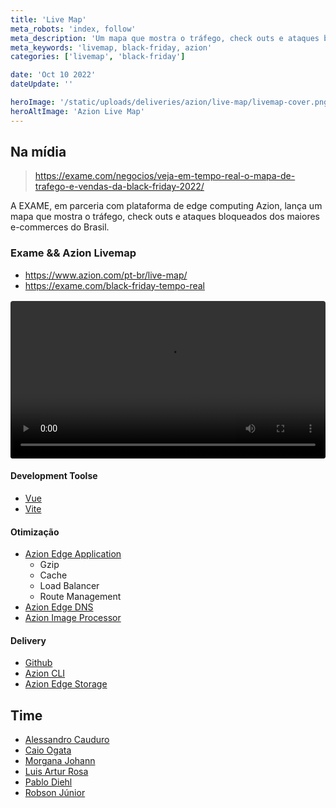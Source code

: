 ```yaml
---
title: 'Live Map'
meta_robots: 'index, follow'
meta_description: 'Um mapa que mostra o tráfego, check outs e ataques bloqueados dos maiores e-commerces do Brasil.'
meta_keywords: 'livemap, black-friday, azion'
categories: ['livemap', 'black-friday']

date: 'Oct 10 2022'
dateUpdate: ''

heroImage: '/static/uploads/deliveries/azion/live-map/livemap-cover.png'
heroAltImage: 'Azion Live Map'
---
```



## Na mídia

> https://exame.com/negocios/veja-em-tempo-real-o-mapa-de-trafego-e-vendas-da-black-friday-2022/


A EXAME, em parceria com plataforma de edge computing Azion, lança um mapa que mostra o tráfego, check outs e ataques bloqueados dos maiores e-commerces do Brasil.

### Exame && Azion Livemap

- https://www.azion.com/pt-br/live-map/
- https://exame.com/black-friday-tempo-real

<video controls style="width: 100%; margin: 1rem auto; display: block; border-radius: 4px;">
  <source src="/static/uploads/deliveries/azion/live-map/video-demonstracao.mp4" type="video/mp4" />
  <p>Your browser does not support the video tag.</p>
</video>

#### Development Toolse

- [Vue](https://vuejs.org/) 
- [Vite](https://vitejs.dev/) 

#### Otimização

- [Azion Edge Application](https://www.azion.com/pt-br/blog/como-o-edge-application-pode-melhorar-a-sua-experiencia-de-usuario/)
    - Gzip
    - Cache
    - Load Balancer
    - Route Management
- [Azion Edge DNS](https://www.azion.com/pt-br/blog/beneficios-de-um-dns-no-edge/)
- [Azion Image Processor](https://www.azion.com/pt-br/blog/como-a-otimizacao-de-imagens-ajuda-empresas-de-midia/)

#### Delivery

- [Github](https://github.com/)
- [Azion CLI](https://www.azion.com/pt-br/blog/azion-cli-implemente-jamstack-edge/)
- [Azion Edge Storage](https://www.azion.com/pt-br/documentacao/produtos/store/edge-storage/)


## Time

- [Alessandro Cauduro](https://www.linkedin.com/in/alessandrocauduro/)
- [Caio Ogata](https://www.linkedin.com/in/caioogata/)
- [Morgana Johann](https://www.linkedin.com/in/morgana-johann/)
- [Luis Artur Rosa](https://www.linkedin.com/in/luisrossa/)
- [Pablo Diehl](https://www.linkedin.com/in/pablo-diehl/)
- [Robson Júnior](https://www.linkedin.com/in/robsongajunior/)



